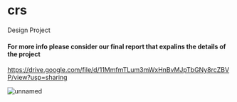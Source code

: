 # crs
Design Project

#### For more info please consider our final report that expalins the details of the project
https://drive.google.com/file/d/11MmfmTLum3mWxHnBvMJpTbGNy8rcZBVP/view?usp=sharing

![unnamed](https://user-images.githubusercontent.com/27784386/115162310-718f4a80-a0ab-11eb-8701-445290828d18.png)
